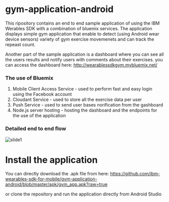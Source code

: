 # gym-application-android
This ripository contains an end to end sample application of using the IBM Werables SDK with a combination of bluemix services.
The application displays simple gym application that enable to detect (using Android wear device sensors) 
variety of gym exercise movemenets and can track the repeast count.

Another part of the sample application is a dashboard where you can see all the users results and notify users with comments about
their exercises. you can access the dashboard here: http://wearablessdkgym.mybluemix.net/

### The use of Bluemix
1. Mobile Client Access Service - used to perform fast and easy login using the Facebook account
2. Cloudant Service - used to store all the exercise data per user
3. Push Service - used to send user bases norification from the gashboard
4. Node.js server hosting - hosting the dashboard and the endpoints for the use of the application


### Detailed end to end flow
![slide1](https://cloud.githubusercontent.com/assets/13234255/16177453/76944e48-3636-11e6-992f-ce5b8b7b2f82.png)



# Install the application
You can directly download the .apk file from here: https://github.com/ibm-wearables-sdk-for-mobile/gym-application-android/blob/master/apk/gym_app.apk?raw=true

or clone the repository and run the application directly from Android Studio
